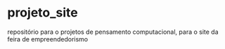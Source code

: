 # projeto_site
repositório para o projetos de pensamento computacional, para o site da feira de empreendedorismo
